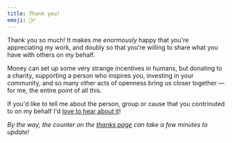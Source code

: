 ```yaml
---
title: Thank you!
emoji: 🙇‍♂️
---
```


Thank you so much! It makes me _enormously_ happy that you're appreciating my work, and doubly so that you're willing to share what you have with others on my behalf.

Money can set up some very strange incentives in humans, but donating to a charity, supporting a person who inspires you, investing in your community, and so many other acts of openness bring us closer together — for me, the entire point of all this.

If you'd like to tell me about the person, group or cause that you contrinuted to on my behalf I'd [love to hear about it](../standing-invitation/)!

_By the way, the counter on the [thanks page](../thanks/) can take a few minutes to update!_
